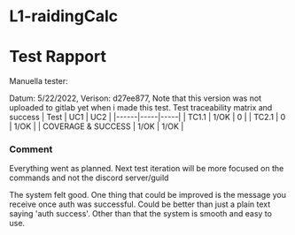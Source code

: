 # L1-raidingCalc



# Test Rapport
Manuella tester:

Datum: 5/22/2022, Verison: d27ee877, Note that this version was not uploaded to gitlab yet when i made this test. Test traceability matrix and success
| Test | UC1 | UC2 |
|------|-----|-----|
| TC1.1 | 1/OK | 0 |
| TC2.1 | 0 | 1/OK |
| COVERAGE & SUCCESS | 1/OK | 1/OK |

### Comment

Everything went as planned. Next test iteration will be more focused on the commands and not the discord server/guild

The system felt good. One thing that could be improved is the message you receive once auth was successful. Could be better than just a plain text saying 'auth success'. Other than that the system is smooth and easy to use.
